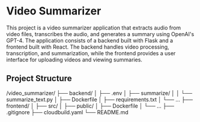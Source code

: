 # Video Summarizer

This project is a video summarizer application that extracts audio from video files, transcribes the audio, and generates a summary using OpenAI's GPT-4. The application consists of a backend built with Flask and a frontend built with React. The backend handles video processing, transcription, and summarization, while the frontend provides a user interface for uploading videos and viewing summaries.

## Project Structure

/video_summarizer/
├── backend/
│ ├── .env
│ ├── summarize/
│ │ └── summarize_text.py
│ ├── Dockerfile
│ ├── requirements.txt
│ └── ...
├── frontend/
│ ├── src/
│ ├── public/
│ ├── Dockerfile
│ └── ...
├── .gitignore
├── cloudbuild.yaml
└── README.md